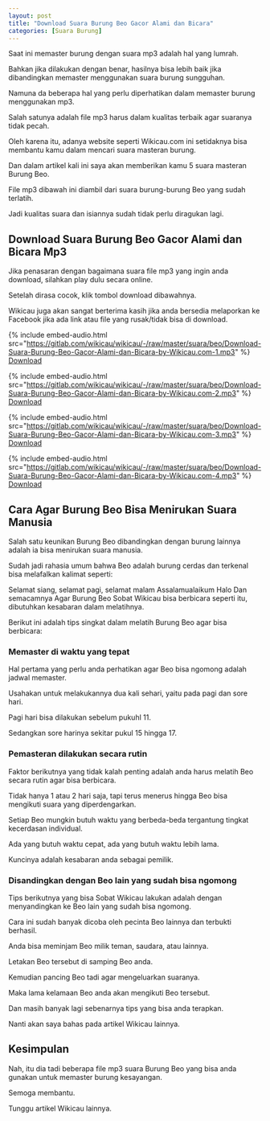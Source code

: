 ```yaml
---
layout: post
title: "Download Suara Burung Beo Gacor Alami dan Bicara"
categories: [Suara Burung]
---
```


Saat ini memaster burung dengan suara mp3 adalah hal yang lumrah.

Bahkan jika dilakukan dengan benar, hasilnya bisa lebih baik jika dibandingkan memaster menggunakan suara burung sungguhan.

Namuna da beberapa hal yang perlu diperhatikan dalam memaster burung menggunakan mp3.

Salah satunya adalah file mp3 harus dalam kualitas terbaik agar suaranya tidak pecah.

Oleh karena itu, adanya website seperti Wikicau.com ini setidaknya bisa membantu kamu dalam mencari suara masteran burung.

Dan dalam artikel kali ini saya akan memberikan kamu 5 suara masteran Burung Beo.

File mp3 dibawah ini diambil dari suara burung-burung Beo yang sudah terlatih.

Jadi kualitas suara dan isiannya sudah tidak perlu diragukan lagi.

## Download Suara Burung Beo Gacor Alami dan Bicara Mp3

Jika penasaran dengan bagaimana suara file mp3 yang ingin anda download, silahkan play dulu secara online.

Setelah dirasa cocok, klik tombol download dibawahnya.

Wikicau juga akan sangat berterima kasih jika anda bersedia melaporkan ke Facebook jika ada link atau file yang rusak/tidak bisa di download.

{% include embed-audio.html src="https://gitlab.com/wikicau/wikicau/-/raw/master/suara/beo/Download-Suara-Burung-Beo-Gacor-Alami-dan-Bicara-by-Wikicau.com-1.mp3" %}
[Download](https://bit.ly/2IvXKyb)

{% include embed-audio.html src="https://gitlab.com/wikicau/wikicau/-/raw/master/suara/beo/Download-Suara-Burung-Beo-Gacor-Alami-dan-Bicara-by-Wikicau.com-2.mp3" %}
[Download](https://bit.ly/31MA3cq)

{% include embed-audio.html src="https://gitlab.com/wikicau/wikicau/-/raw/master/suara/beo/Download-Suara-Burung-Beo-Gacor-Alami-dan-Bicara-by-Wikicau.com-3.mp3" %}
[Download](https://bit.ly/2Xqb8Mq)

{% include embed-audio.html src="https://gitlab.com/wikicau/wikicau/-/raw/master/suara/beo/Download-Suara-Burung-Beo-Gacor-Alami-dan-Bicara-by-Wikicau.com-4.mp3" %}
[Download](https://bit.ly/2WYcWN3)

## Cara Agar Burung Beo Bisa Menirukan Suara Manusia

Salah satu keunikan Burung Beo dibandingkan dengan burung lainnya adalah ia bisa menirukan suara manusia.

Sudah jadi rahasia umum bahwa Beo adalah burung cerdas dan terkenal bisa melafalkan kalimat seperti:

Selamat siang, selamat pagi, selamat malam
Assalamualaikum
Halo
Dan semacamnya
Agar Burung Beo Sobat Wikicau bisa berbicara seperti itu, dibutuhkan kesabaran dalam melatihnya.

Berikut ini adalah tips singkat dalam melatih Burung Beo agar bisa berbicara:

### Memaster di waktu yang tepat

Hal pertama yang perlu anda perhatikan agar Beo bisa ngomong adalah jadwal memaster.

Usahakan untuk melakukannya dua kali sehari, yaitu pada pagi dan sore hari.

Pagi hari bisa dilakukan sebelum pukuhl 11.

Sedangkan sore harinya sekitar pukul 15 hingga 17.

### Pemasteran dilakukan secara rutin

Faktor berikutnya yang tidak kalah penting adalah anda harus melatih Beo secara rutin agar bisa berbicara.

Tidak hanya 1 atau 2 hari saja, tapi terus menerus hingga Beo bisa mengikuti suara yang diperdengarkan.

Setiap Beo mungkin butuh waktu yang berbeda-beda tergantung tingkat kecerdasan individual.

Ada yang butuh waktu cepat, ada yang butuh waktu lebih lama.

Kuncinya adalah kesabaran anda sebagai pemilik.

### Disandingkan dengan Beo lain yang sudah bisa ngomong

Tips berikutnya yang bisa Sobat Wikicau lakukan adalah dengan menyandingkan ke Beo lain yang sudah bisa ngomong.

Cara ini sudah banyak dicoba oleh pecinta Beo lainnya dan terbukti berhasil.

Anda bisa meminjam Beo milik teman, saudara, atau lainnya.

Letakan Beo tersebut di samping Beo anda.

Kemudian pancing Beo tadi agar mengeluarkan suaranya.

Maka lama kelamaan Beo anda akan mengikuti Beo tersebut.

Dan masih banyak lagi sebenarnya tips yang bisa anda terapkan.

Nanti akan saya bahas pada artikel Wikicau lainnya.

## Kesimpulan

Nah, itu dia tadi beberapa file mp3 suara Burung Beo yang bisa anda gunakan untuk memaster burung kesayangan.

Semoga membantu.

Tunggu artikel Wikicau lainnya.